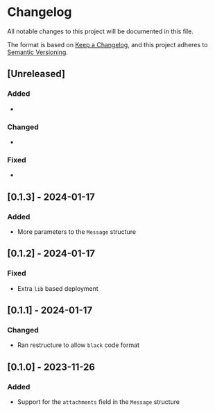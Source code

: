 # Changelog

All notable changes to this project will be documented in this file.

The format is based on [Keep a Changelog](https://keepachangelog.com/en/1.0.0/),
and this project adheres to [Semantic Versioning](https://semver.org/spec/v2.0.0.html).

## [Unreleased]

### Added

*

### Changed

*

### Fixed

*

## [0.1.3] - 2024-01-17

### Added

* More parameters to the `Message` structure

## [0.1.2] - 2024-01-17

### Fixed

* Extra `lib` based deployment

## [0.1.1] - 2024-01-17

### Changed

* Ran restructure to allow `black` code format

## [0.1.0] - 2023-11-26

### Added

* Support for the `attachments` field in the `Message` structure
